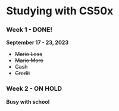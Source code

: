 # Studying with CS50x
### Week 1 - DONE!
**September 17 - 23, 2023**  
* ~~Mario Less~~  
* ~~Mario More~~  
* ~~Cash~~  
* ~~Credit~~  
### Week 2 - ON HOLD
**Busy with school**
